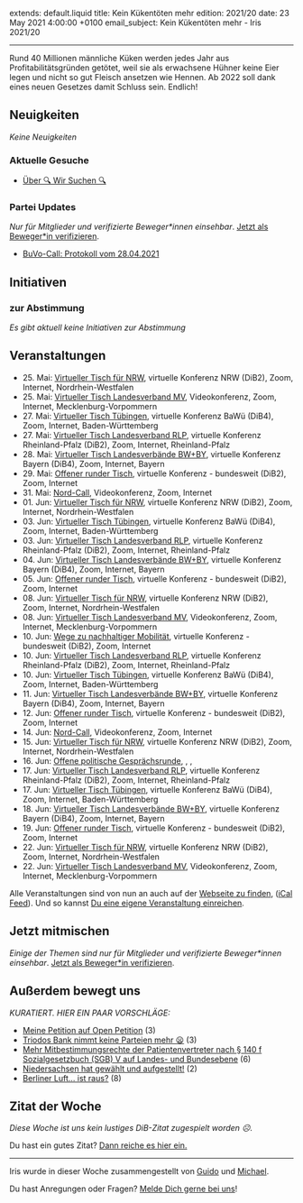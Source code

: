 
extends: default.liquid
title: Kein Kükentöten mehr
edition: 2021/20
date: 23 May 2021 4:00:00 +0100
email_subject: Kein Kükentöten mehr - Iris 2021/20

---
Rund 40 Millionen männliche Küken werden jedes Jahr aus Profitabilitätsgründen getötet, weil sie als erwachsene Hühner keine Eier legen und nicht so gut Fleisch ansetzen wie Hennen. Ab 2022 soll dank eines neuen Gesetzes damit Schluss sein. Endlich!

## Neuigkeiten

_Keine Neuigkeiten_

### Aktuelle Gesuche

 - [Über 🔍 Wir Suchen 🔍](https://marktplatz.bewegung.jetzt/t/ueber-wir-suchen/8837)

### Partei Updates

_Nur für Mitglieder und verifizierte Beweger\*innen einsehbar_. [Jetzt als Beweger\*in verifizieren](https://bewegung.jetzt/bewegerin-werden/).

 - [BuVo-Call: Protokoll vom 28.04.2021](https://marktplatz.bewegung.jetzt/t/buvo-call-protokoll-vom-28-04-2021/37907)

## Initiativen

### zur Abstimmung
_Es gibt aktuell keine Initiativen zur Abstimmung_

## Veranstaltungen

 - 25.&nbsp;Mai: [Virtueller Tisch für NRW](https://bewegung.jetzt/veranstaltungen/virtueller-tisch-landesverbaende-bwby-2021-05-25/), virtuelle Konferenz NRW (DiB2), Zoom, Internet, Nordrhein-Westfalen
 - 25.&nbsp;Mai: [Virtueller Tisch Landesverband MV](https://bewegung.jetzt/veranstaltungen/mv-call-2021-05-25/), Videokonferenz, Zoom, Internet, Mecklenburg-Vorpommern
 - 27.&nbsp;Mai: [Virtueller Tisch Tübingen](https://bewegung.jetzt/veranstaltungen/virtueller-tisch-tuebingen-2021-05-27/), virtuelle Konferenz BaWü (DiB4), Zoom, Internet, Baden-Württemberg
 - 27.&nbsp;Mai: [Virtueller Tisch Landesverband RLP](https://bewegung.jetzt/veranstaltungen/virtueller-tisch-landesverband-rlp-2021-05-27/), virtuelle Konferenz Rheinland-Pfalz (DiB2), Zoom, Internet, Rheinland-Pfalz
 - 28.&nbsp;Mai: [Virtueller Tisch Landesverbände BW+BY](https://bewegung.jetzt/veranstaltungen/virtueller-tisch-landesverbaende-bwby-2-2021-05-28/), virtuelle Konferenz Bayern (DiB4), Zoom, Internet, Bayern
 - 29.&nbsp;Mai: [Offener runder Tisch](https://bewegung.jetzt/veranstaltungen/offener-runder-tisch-2021-05-29/), virtuelle Konferenz - bundesweit (DiB2), Zoom, Internet
 - 31.&nbsp;Mai: [Nord-Call](https://bewegung.jetzt/veranstaltungen/nord-call-2021-05-31/), Videokonferenz, Zoom, Internet
 - 01.&nbsp;Jun: [Virtueller Tisch für NRW](https://bewegung.jetzt/veranstaltungen/virtueller-tisch-landesverbaende-bwby-2021-06-01/), virtuelle Konferenz NRW (DiB2), Zoom, Internet, Nordrhein-Westfalen
 - 03.&nbsp;Jun: [Virtueller Tisch Tübingen](https://bewegung.jetzt/veranstaltungen/virtueller-tisch-tuebingen-2021-06-03/), virtuelle Konferenz BaWü (DiB4), Zoom, Internet, Baden-Württemberg
 - 03.&nbsp;Jun: [Virtueller Tisch Landesverband RLP](https://bewegung.jetzt/veranstaltungen/virtueller-tisch-landesverband-rlp-2021-06-03/), virtuelle Konferenz Rheinland-Pfalz (DiB2), Zoom, Internet, Rheinland-Pfalz
 - 04.&nbsp;Jun: [Virtueller Tisch Landesverbände BW+BY](https://bewegung.jetzt/veranstaltungen/virtueller-tisch-landesverbaende-bwby-2-2021-06-04/), virtuelle Konferenz Bayern (DiB4), Zoom, Internet, Bayern
 - 05.&nbsp;Jun: [Offener runder Tisch](https://bewegung.jetzt/veranstaltungen/offener-runder-tisch-2021-06-05/), virtuelle Konferenz - bundesweit (DiB2), Zoom, Internet
 - 08.&nbsp;Jun: [Virtueller Tisch für NRW](https://bewegung.jetzt/veranstaltungen/virtueller-tisch-landesverbaende-bwby-2021-06-08/), virtuelle Konferenz NRW (DiB2), Zoom, Internet, Nordrhein-Westfalen
 - 08.&nbsp;Jun: [Virtueller Tisch Landesverband MV](https://bewegung.jetzt/veranstaltungen/mv-call-2021-06-08/), Videokonferenz, Zoom, Internet, Mecklenburg-Vorpommern
 - 10.&nbsp;Jun: [Wege zu nachhaltiger Mobilität](https://bewegung.jetzt/veranstaltungen/wege-zu-nachhaltiger-mobilitaet/), virtuelle Konferenz - bundesweit (DiB2), Zoom, Internet
 - 10.&nbsp;Jun: [Virtueller Tisch Landesverband RLP](https://bewegung.jetzt/veranstaltungen/virtueller-tisch-landesverband-rlp-2021-06-10/), virtuelle Konferenz Rheinland-Pfalz (DiB2), Zoom, Internet, Rheinland-Pfalz
 - 10.&nbsp;Jun: [Virtueller Tisch Tübingen](https://bewegung.jetzt/veranstaltungen/virtueller-tisch-tuebingen-2021-06-10/), virtuelle Konferenz BaWü (DiB4), Zoom, Internet, Baden-Württemberg
 - 11.&nbsp;Jun: [Virtueller Tisch Landesverbände BW+BY](https://bewegung.jetzt/veranstaltungen/virtueller-tisch-landesverbaende-bwby-2-2021-06-11/), virtuelle Konferenz Bayern (DiB4), Zoom, Internet, Bayern
 - 12.&nbsp;Jun: [Offener runder Tisch](https://bewegung.jetzt/veranstaltungen/offener-runder-tisch-2021-06-12/), virtuelle Konferenz - bundesweit (DiB2), Zoom, Internet
 - 14.&nbsp;Jun: [Nord-Call](https://bewegung.jetzt/veranstaltungen/nord-call-2021-06-14/), Videokonferenz, Zoom, Internet
 - 15.&nbsp;Jun: [Virtueller Tisch für NRW](https://bewegung.jetzt/veranstaltungen/virtueller-tisch-landesverbaende-bwby-2021-06-15/), virtuelle Konferenz NRW (DiB2), Zoom, Internet, Nordrhein-Westfalen
 - 16.&nbsp;Jun: [Offene politische Gesprächsrunde](https://bewegung.jetzt/veranstaltungen/offene-politische-gespraechsrunde-2021-06-16/), , , 
 - 17.&nbsp;Jun: [Virtueller Tisch Landesverband RLP](https://bewegung.jetzt/veranstaltungen/virtueller-tisch-landesverband-rlp-2021-06-17/), virtuelle Konferenz Rheinland-Pfalz (DiB2), Zoom, Internet, Rheinland-Pfalz
 - 17.&nbsp;Jun: [Virtueller Tisch Tübingen](https://bewegung.jetzt/veranstaltungen/virtueller-tisch-tuebingen-2021-06-17/), virtuelle Konferenz BaWü (DiB4), Zoom, Internet, Baden-Württemberg
 - 18.&nbsp;Jun: [Virtueller Tisch Landesverbände BW+BY](https://bewegung.jetzt/veranstaltungen/virtueller-tisch-landesverbaende-bwby-2-2021-06-18/), virtuelle Konferenz Bayern (DiB4), Zoom, Internet, Bayern
 - 19.&nbsp;Jun: [Offener runder Tisch](https://bewegung.jetzt/veranstaltungen/offener-runder-tisch-2021-06-19/), virtuelle Konferenz - bundesweit (DiB2), Zoom, Internet
 - 22.&nbsp;Jun: [Virtueller Tisch für NRW](https://bewegung.jetzt/veranstaltungen/virtueller-tisch-landesverbaende-bwby-2021-06-22/), virtuelle Konferenz NRW (DiB2), Zoom, Internet, Nordrhein-Westfalen
 - 22.&nbsp;Jun: [Virtueller Tisch Landesverband MV](https://bewegung.jetzt/veranstaltungen/mv-call-2021-06-22/), Videokonferenz, Zoom, Internet, Mecklenburg-Vorpommern

Alle Veranstaltungen sind von nun an auch auf der [Webseite zu finden](https://bewegung.jetzt/veranstaltungen/), ([iCal Feed](https://bewegung.jetzt/?ical=1)). Und so kannst [Du eine eigene Veranstaltung einreichen](https://marktplatz.bewegung.jetzt/t/eine-veranstaltung-auf-der-webseite-einreichen/21379).

## Jetzt mitmischen

_Einige der Themen sind nur für Mitglieder und verifizierte Beweger\*innen einsehbar_. [Jetzt als Beweger\*in verifizieren](https://bewegung.jetzt/bewegerin-werden/).


## Außerdem bewegt uns

_KURATIERT. HIER EIN PAAR VORSCHLÄGE:_
 - [Meine Petition auf Open Petition](https://marktplatz.bewegung.jetzt/t/meine-petition-auf-open-petition/38112) (3)
 - [Triodos Bank nimmt keine Parteien mehr :frowning:](https://marktplatz.bewegung.jetzt/t/triodos-bank-nimmt-keine-parteien-mehr/38115) (3)
 - [Mehr Mitbestimmungsrechte der Patientenvertreter nach § 140 f Sozialgesetzbuch (SGB) V auf Landes- und Bundesebene](https://marktplatz.bewegung.jetzt/t/mehr-mitbestimmungsrechte-der-patientenvertreter-nach-140-f-sozialgesetzbuch-sgb-v-auf-landes-und-bundesebene/38105) (6)
 - [Niedersachsen hat gewählt und aufgestellt!](https://marktplatz.bewegung.jetzt/t/niedersachsen-hat-gewaehlt-und-aufgestellt/38159) (2)
 - [Berliner Luft&hellip; ist raus?](https://marktplatz.bewegung.jetzt/t/berliner-luft-ist-raus/38148) (8)


## Zitat der Woche
_Diese Woche ist uns kein lustiges DiB-Zitat zugespielt worden ☹._

Du hast ein gutes Zitat? [Dann reiche es hier ein.](https://marktplatz.bewegung.jetzt/t/fortsetzung-lustige-dib-zitate/24431)


---

Iris wurde in dieser Woche zusammengestellt von [Guido](https://marktplatz.bewegung.jetzt/u/Guido/) und [Michael](https://marktplatz.bewegung.jetzt/u/MichaelVoss/).

Du hast Anregungen oder Fragen? [Melde Dich gerne bei uns](https://marktplatz.bewegung.jetzt/t/neu-iris-die-woechtliche-zusammenfasssung-zum-sonntagsbrunch/10990)!

